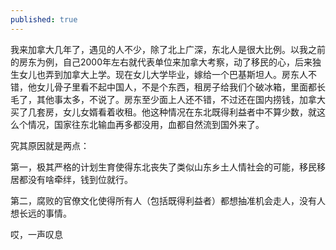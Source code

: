 ```yaml
---
published: true
---
```


我来加拿大几年了，遇见的人不少，除了北上广深，东北人是很大比例。以我之前的房东为例，自己2000年左右就代表单位来加拿大考察，动了移民的心，后来独生女儿也弄到加拿大上学。现在女儿大学毕业，嫁给一个巴基斯坦人。房东人不错，他女儿骨子里看不起中国人，不是个东西，租房子给我们个破冰箱，里面都长毛了，其他事太多，不说了。房东至少面上人还不错，不过还在国内捞钱，加拿大买了几套房，女儿女婿看着收租。他这种情况在东北既得利益者中不算少数，就这么个情况，国家往东北输血再多都没用，血都自然流到国外来了。

究其原因就是两点：

第一，极其严格的计划生育使得东北丧失了类似山东乡土人情社会的可能，移民移居都没有啥牵绊，钱到位就行。

第二，腐败的官僚文化使得所有人（包括既得利益者）都想抽准机会走人，没有人想长远的事情。

哎，一声叹息